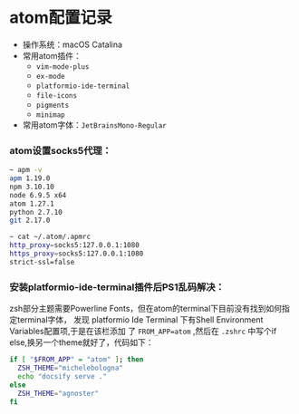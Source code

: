 # atom配置记录

- 操作系统：macOS Catalina
- 常用atom插件：
  - `vim-mode-plus`
  - `ex-mode`
  - `platformio-ide-terminal`
  - `file-icons`
  - `pigments`
  - `minimap`
- 常用atom字体：`JetBrainsMono-Regular`

### atom设置socks5代理：
```bash
~ apm -v
apm 1.19.0
npm 3.10.10
node 6.9.5 x64
atom 1.27.1
python 2.7.10
git 2.17.0

~ cat ~/.atom/.apmrc
http_proxy=socks5:127.0.0.1:1080
https_proxy=socks5:127.0.0.1:1080
strict-ssl=false
```

### 安装platformio-ide-terminal插件后PS1乱码解决：
zsh部分主题需要Powerline Fonts，但在atom的terminal下目前没有找到如何指定terminal字体，
发现 platformio Ide Terminal 下有Shell Environment Variables配置项,于是在该栏添加
了 `FROM_APP=atom` ,然后在 `.zshrc` 中写个if else,换另一个theme就好了，代码如下：

```bash
if [ "$FROM_APP" = "atom" ]; then
  ZSH_THEME="michelebologna"
  echo "docsify serve ."
else
  ZSH_THEME="agnoster"
fi
```
